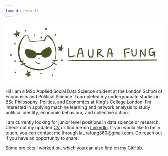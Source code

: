 ```yaml
---
layout: default
---
```


![Banner](assets/banner.png)

Hi! I am a MSc Applied Social Data Science student at the London School of Economics and Political Science. I completed my undergraduate studies in BSc Philosophy, Politics, and Economics at King's College London. I'm interested in applying machine learning and network analysis to study political identity, economic behaviour, and collective action.

I am currently looking for junior level positions in data science or research. Check out my updated [CV](assets/CV.pdf) or find me on [LinkedIn](https://www.linkedin.com/in/laura-f-5a87a919b/). If you would like to be in touch, you can contact me through [laurafung360@gmail.com](mailto:laurafung360@gmail.com). Do reach out if you have an opportunity to share.

Some projects I worked on, which you can also find on my [GitHub](https://github.com/chief-mouser).




